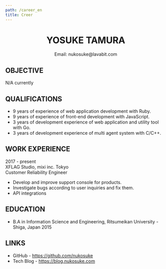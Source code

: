 ```yaml
---
path: /career_en
title: Creer
---
```


<div align='center'>
    <h1>YOSUKE TAMURA</h1>
    <p>Email: nukosuke@lavabit.com</p>
</div>

## OBJECTIVE
N/A currently

## QUALIFICATIONS
- 9 years of experience of web application development with Ruby.
- 9 years of experience of front-end development with JavaScript.
- 3 years of development experience of web application and utility tool with Go.
- 3 years of development experience of multi agent system with C/C++.

## WORK EXPERIENCE
2017 - present  
XFLAG Studio, mixi inc. Tokyo  
Customer Reliability Engineer

- Develop and improve support console for products.
- Investigate bugs according to user inquiries and fix them.
- API integrations 

## EDUCATION
- B.A in Information Science and Engineering, Ritsumeikan University - Shiga, Japan 2015

## LINKS
- GitHub - https://github.com/nukosuke
- Tech Blog - https://blog.nukosuke.com

